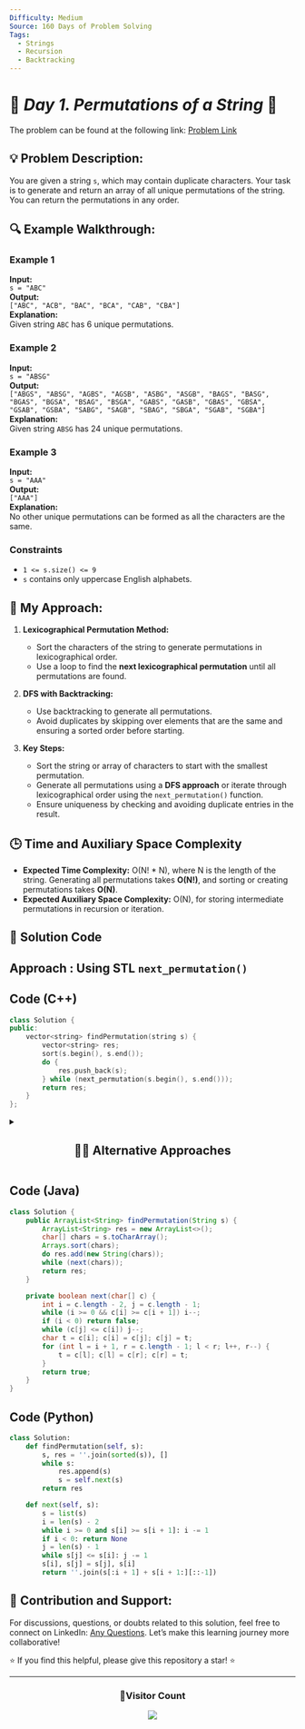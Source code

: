 ```yaml
---
Difficulty: Medium
Source: 160 Days of Problem Solving
Tags:
  - Strings
  - Recursion
  - Backtracking
---
```


# 🚀 _Day 1. Permutations of a String_ 🧠

The problem can be found at the following link: [Problem Link](https://www.geeksforgeeks.org/batch/gfg-160-problems/track/recursion-and-backtracking-gfg-160/problem/permutations-of-a-given-string2041)

## 💡 **Problem Description:**

You are given a string `s`, which may contain duplicate characters. Your task is to generate and return an array of all unique permutations of the string. You can return the permutations in any order.

## 🔍 **Example Walkthrough:**

### **Example 1**

**Input:**  
`s = "ABC"`  
**Output:**  
`["ABC", "ACB", "BAC", "BCA", "CAB", "CBA"]`  
**Explanation:**  
Given string `ABC` has 6 unique permutations.

### **Example 2**

**Input:**  
`s = "ABSG"`  
**Output:**  
`["ABGS", "ABSG", "AGBS", "AGSB", "ASBG", "ASGB", "BAGS", "BASG", "BGAS", "BGSA", "BSAG", "BSGA", "GABS", "GASB", "GBAS", "GBSA", "GSAB", "GSBA", "SABG", "SAGB", "SBAG", "SBGA", "SGAB", "SGBA"]`  
**Explanation:**  
Given string `ABSG` has 24 unique permutations.

### **Example 3**

**Input:**  
`s = "AAA"`  
**Output:**  
`["AAA"]`  
**Explanation:**  
No other unique permutations can be formed as all the characters are the same.

### **Constraints**

- `1 <= s.size() <= 9`
- `s` contains only uppercase English alphabets.

## 🎯 **My Approach:**

1. **Lexicographical Permutation Method:**

   - Sort the characters of the string to generate permutations in lexicographical order.
   - Use a loop to find the **next lexicographical permutation** until all permutations are found.

2. **DFS with Backtracking:**

   - Use backtracking to generate all permutations.
   - Avoid duplicates by skipping over elements that are the same and ensuring a sorted order before starting.

3. **Key Steps:**
   - Sort the string or array of characters to start with the smallest permutation.
   - Generate all permutations using a **DFS approach** or iterate through lexicographical order using the `next_permutation()` function.
   - Ensure uniqueness by checking and avoiding duplicate entries in the result.

## 🕒 **Time and Auxiliary Space Complexity**

- **Expected Time Complexity:** O(N! \* N), where N is the length of the string. Generating all permutations takes **O(N!)**, and sorting or creating permutations takes **O(N)**.
- **Expected Auxiliary Space Complexity:** O(N), for storing intermediate permutations in recursion or iteration.

## 📝 **Solution Code**

## **Approach : Using STL `next_permutation()`**

## Code (C++)

```cpp
class Solution {
public:
    vector<string> findPermutation(string s) {
        vector<string> res;
        sort(s.begin(), s.end());
        do {
            res.push_back(s);
        } while (next_permutation(s.begin(), s.end()));
        return res;
    }
};
```

<details>
  <summary><h2 align='center'>👨‍💻 Alternative Approaches</h2></summary>

**Approach 2: Using DFS with Backtracking**

- **Expected Time Complexity:** O(N! \* N), where N is the length of the string. Backtracking generates all unique permutations.
- **Expected Auxiliary Space Complexity:** O(N), for recursion stack and used flags.

## **Approach 2: DFS with Backtracking**

## Code (C++)

```cpp
class Solution {
public:
    void dfs(string &s, vector<bool> &used, string &curr, vector<string> &res) {
        if (curr.size() == s.size()) {
            res.push_back(curr);
            return;
        }
        for (int i = 0; i < s.size(); i++) {
            // Skip used characters or duplicates
            if (used[i] || (i > 0 && s[i] == s[i - 1] && !used[i - 1])) continue;
            used[i] = true;
            curr += s[i];
            dfs(s, used, curr, res); // Recursive call
            used[i] = false; // Backtrack
            curr.pop_back();
        }
    }

    vector<string> findPermutation(string s) {
        vector<string> res;
        sort(s.begin(), s.end()); // Step 1: Sort to handle duplicates
        vector<bool> used(s.size(), false);
        string curr;
        dfs(s, used, curr, res); // Start backtracking
        return res;
    }
};
```

## Code (Python)

```python3
from itertools import permutations

class Solution:
    def findPermutation(self, s):
        return sorted(set(["".join(p) for p in permutations(s)]))  # Unique permutations
```

</details>

## Code (Java)

```java
class Solution {
    public ArrayList<String> findPermutation(String s) {
        ArrayList<String> res = new ArrayList<>();
        char[] chars = s.toCharArray();
        Arrays.sort(chars);
        do res.add(new String(chars));
        while (next(chars));
        return res;
    }

    private boolean next(char[] c) {
        int i = c.length - 2, j = c.length - 1;
        while (i >= 0 && c[i] >= c[i + 1]) i--;
        if (i < 0) return false;
        while (c[j] <= c[i]) j--;
        char t = c[i]; c[i] = c[j]; c[j] = t;
        for (int l = i + 1, r = c.length - 1; l < r; l++, r--) {
            t = c[l]; c[l] = c[r]; c[r] = t;
        }
        return true;
    }
}
```

## Code (Python)

```python
class Solution:
    def findPermutation(self, s):
        s, res = ''.join(sorted(s)), []
        while s:
            res.append(s)
            s = self.next(s)
        return res

    def next(self, s):
        s = list(s)
        i = len(s) - 2
        while i >= 0 and s[i] >= s[i + 1]: i -= 1
        if i < 0: return None
        j = len(s) - 1
        while s[j] <= s[i]: j -= 1
        s[i], s[j] = s[j], s[i]
        return ''.join(s[:i + 1] + s[i + 1:][::-1])
```

## 🎯 **Contribution and Support:**

For discussions, questions, or doubts related to this solution, feel free to connect on LinkedIn: [Any Questions](https://www.linkedin.com/in/patel-hetkumar-sandipbhai-8b110525a/). Let’s make this learning journey more collaborative!

⭐ If you find this helpful, please give this repository a star! ⭐

---

<div align="center">
  <h3><b>📍Visitor Count</b></h3>
</div>

<p align="center">
  <img src="https://profile-counter.glitch.me/Hunterdii/count.svg" />
</p>
